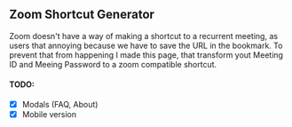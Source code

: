 ## Zoom Shortcut Generator

Zoom doesn't have a way of making a shortcut to a recurrent meeting, as users that annoying because we have to save the URL in the bookmark.
To prevent that from happening I made this page, that transform yout Meeting ID and Meeing Password to a zoom compatible shortcut.

#### TODO:

- [x] Modals (FAQ, About)
- [x] Mobile version
